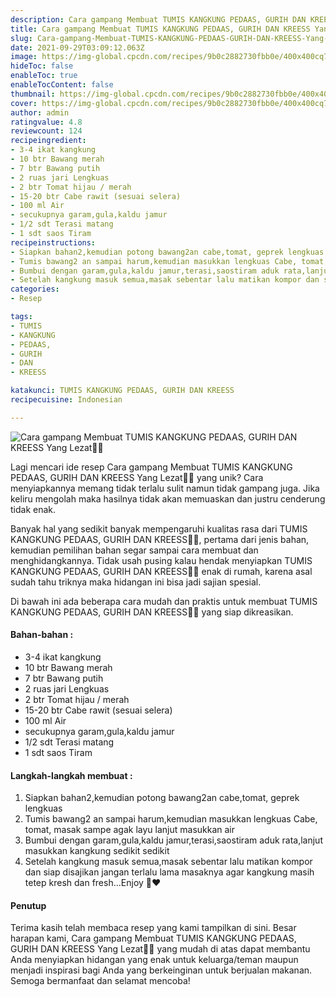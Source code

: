 ```yaml
---
description: Cara gampang Membuat TUMIS KANGKUNG PEDAAS, GURIH DAN KREESS Yang Lezat"
title: Cara gampang Membuat TUMIS KANGKUNG PEDAAS, GURIH DAN KREESS Yang Lezat
slug: Cara-gampang-Membuat-TUMIS-KANGKUNG-PEDAAS-GURIH-DAN-KREESS-Yang-Lezat
date: 2021-09-29T03:09:12.063Z
image: https://img-global.cpcdn.com/recipes/9b0c2882730fbb0e/400x400cq70/photo.jpg
hideToc: false
enableToc: true
enableTocContent: false
thumbnail: https://img-global.cpcdn.com/recipes/9b0c2882730fbb0e/400x400cq70/photo.jpg
cover: https://img-global.cpcdn.com/recipes/9b0c2882730fbb0e/400x400cq70/photo.jpg
author: admin
ratingvalue: 4.8
reviewcount: 124
recipeingredient:
- 3-4 ikat kangkung
- 10 btr Bawang merah
- 7 btr Bawang putih
- 2 ruas jari Lengkuas
- 2 btr Tomat hijau / merah
- 15-20 btr Cabe rawit (sesuai selera)
- 100 ml Air
- secukupnya garam,gula,kaldu jamur
- 1/2 sdt Terasi matang
- 1 sdt saos Tiram
recipeinstructions:
- Siapkan bahan2,kemudian potong bawang2an cabe,tomat, geprek lengkuas
- Tumis bawang2 an sampai harum,kemudian masukkan lengkuas Cabe, tomat, masak sampe agak layu lanjut masukkan air
- Bumbui dengan garam,gula,kaldu jamur,terasi,saostiram aduk rata,lanjut masukkan kangkung sedikit sedikit
- Setelah kangkung masuk semua,masak sebentar lalu matikan kompor dan siap disajikan jangan terlalu lama masaknya agar kangkung masih tetep kresh dan fresh...Enjoy 🤗❤
categories:
- Resep

tags:
- TUMIS
- KANGKUNG
- PEDAAS,
- GURIH
- DAN
- KREESS

katakunci: TUMIS KANGKUNG PEDAAS, GURIH DAN KREESS
recipecuisine: Indonesian

---
```


![Cara gampang Membuat TUMIS KANGKUNG PEDAAS, GURIH DAN KREESS Yang Lezat👩‍🍳](https://img-global.cpcdn.com/recipes/9b0c2882730fbb0e/400x400cq70/photo.jpg)

Lagi mencari ide resep Cara gampang Membuat TUMIS KANGKUNG PEDAAS, GURIH DAN KREESS Yang Lezat👩‍🍳 yang unik? Cara menyiapkannya memang tidak terlalu sulit namun tidak gampang juga. Jika keliru mengolah maka hasilnya tidak akan memuaskan dan justru cenderung tidak enak.

Banyak hal yang sedikit banyak mempengaruhi kualitas rasa dari TUMIS KANGKUNG PEDAAS, GURIH DAN KREESS👩‍🍳, pertama dari jenis bahan, kemudian pemilihan bahan segar sampai cara membuat dan menghidangkannya. Tidak usah pusing kalau hendak menyiapkan TUMIS KANGKUNG PEDAAS, GURIH DAN KREESS👩‍🍳 enak di rumah, karena asal sudah tahu triknya maka hidangan ini bisa jadi sajian spesial.

Di bawah ini ada beberapa cara mudah dan praktis untuk membuat TUMIS KANGKUNG PEDAAS, GURIH DAN KREESS👩‍🍳 yang siap dikreasikan.

<!--inarticleads1-->

#### Bahan-bahan :

- 3-4 ikat kangkung
- 10 btr Bawang merah
- 7 btr Bawang putih
- 2 ruas jari Lengkuas
- 2 btr Tomat hijau / merah
- 15-20 btr Cabe rawit (sesuai selera)
- 100 ml Air
- secukupnya garam,gula,kaldu jamur
- 1/2 sdt Terasi matang
- 1 sdt saos Tiram

<!--inarticleads2-->

#### Langkah-langkah membuat :

1. Siapkan bahan2,kemudian potong bawang2an cabe,tomat, geprek lengkuas
1. Tumis bawang2 an sampai harum,kemudian masukkan lengkuas Cabe, tomat, masak sampe agak layu lanjut masukkan air
1. Bumbui dengan garam,gula,kaldu jamur,terasi,saostiram aduk rata,lanjut masukkan kangkung sedikit sedikit
1. Setelah kangkung masuk semua,masak sebentar lalu matikan kompor dan siap disajikan jangan terlalu lama masaknya agar kangkung masih tetep kresh dan fresh...Enjoy 🤗❤

#### Penutup

Terima kasih telah membaca resep yang kami tampilkan di sini. Besar harapan kami, Cara gampang Membuat TUMIS KANGKUNG PEDAAS, GURIH DAN KREESS Yang Lezat👩‍🍳 yang mudah di atas dapat membantu Anda menyiapkan hidangan yang enak untuk keluarga/teman maupun menjadi inspirasi bagi Anda yang berkeinginan untuk berjualan makanan. Semoga bermanfaat dan selamat mencoba!
